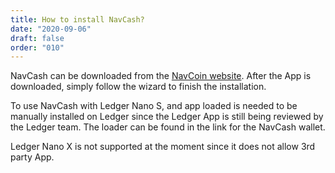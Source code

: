 ```yaml
---
title: How to install NavCash?
date: "2020-09-06"
draft: false
order: "010"
---
```


NavCash can be downloaded from the [NavCoin website](https://navcoin.org/en/wallets/). After the App is downloaded, simply follow the wizard to finish the installation.

To use NavCash with Ledger Nano S, and app loaded is needed to be manually installed on Ledger since the Ledger App is still being reviewed by the Ledger team. The loader can be found in the link for the NavCash wallet.

Ledger Nano X is not supported at the moment since it does not allow 3rd party App.
